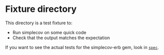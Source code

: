# Fixture directory

This directory is a test fixture to:

- Run simplecov on some quick code
- Check that the output matches the expectation

If you want to see the actual tests for the simplecov-erb gem, look in [`spec`](/spec).
